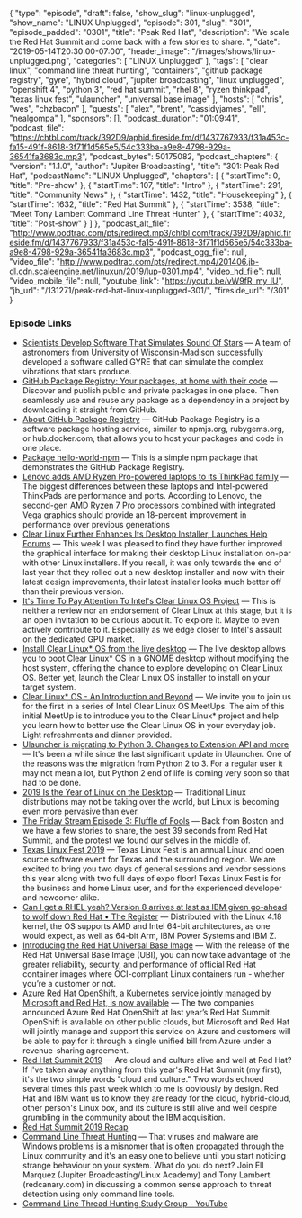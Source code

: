 {
  "type": "episode",
  "draft": false,
  "show_slug": "linux-unplugged",
  "show_name": "LINUX Unplugged",
  "episode": 301,
  "slug": "301",
  "episode_padded": "0301",
  "title": "Peak Red Hat",
  "description": "We scale the Red Hat Summit and come back with a few stories to share. ",
  "date": "2019-05-14T20:30:00-07:00",
  "header_image": "/images/shows/linux-unplugged.png",
  "categories": [
    "LINUX Unplugged"
  ],
  "tags": [
    "clear linux",
    "command line threat hunting",
    "containers",
    "github package registry",
    "gyre",
    "hybrid cloud",
    "jupiter broadcasting",
    "linux unplugged",
    "openshift 4",
    "python 3",
    "red hat summit",
    "rhel 8",
    "ryzen thinkpad",
    "texas linux fest",
    "ulauncher",
    "universal base image"
  ],
  "hosts": [
    "chris",
    "wes",
    "chzbacon"
  ],
  "guests": [
    "alex",
    "brent",
    "cassidyjames",
    "ell",
    "nealgompa"
  ],
  "sponsors": [],
  "podcast_duration": "01:09:41",
  "podcast_file": "https://chtbl.com/track/392D9/aphid.fireside.fm/d/1437767933/f31a453c-fa15-491f-8618-3f71f1d565e5/54c333ba-a9e8-4798-929a-36541fa3683c.mp3",
  "podcast_bytes": 50175082,
  "podcast_chapters": {
    "version": "1.1.0",
    "author": "Jupiter Broadcasting",
    "title": "301: Peak Red Hat",
    "podcastName": "LINUX Unplugged",
    "chapters": [
      {
        "startTime": 0,
        "title": "Pre-show"
      },
      {
        "startTime": 107,
        "title": "Intro"
      },
      {
        "startTime": 291,
        "title": "Community News"
      },
      {
        "startTime": 1432,
        "title": "Housekeeping"
      },
      {
        "startTime": 1632,
        "title": "Red Hat Summit"
      },
      {
        "startTime": 3538,
        "title": "Meet Tony Lambert Command Line Threat Hunter"
      },
      {
        "startTime": 4032,
        "title": "Post-show"
      }
    ]
  },
  "podcast_alt_file": "http://www.podtrac.com/pts/redirect.mp3/chtbl.com/track/392D9/aphid.fireside.fm/d/1437767933/f31a453c-fa15-491f-8618-3f71f1d565e5/54c333ba-a9e8-4798-929a-36541fa3683c.mp3",
  "podcast_ogg_file": null,
  "video_file": "http://www.podtrac.com/pts/redirect.mp4/201406.jb-dl.cdn.scaleengine.net/linuxun/2019/lup-0301.mp4",
  "video_hd_file": null,
  "video_mobile_file": null,
  "youtube_link": "https://youtu.be/vW9fR_my_lU",
  "jb_url": "/131271/peak-red-hat-linux-unplugged-301/",
  "fireside_url": "/301"
}


### Episode Links

  * [Scientists Develop Software That Simulates Sound Of Stars](https://www.techtimes.com/articles/242474/20190428/scientists-develop-software-that-simulates-sound-of-stars.htm "Scientists Develop Software That Simulates Sound Of Stars") — A team of astronomers from University of Wisconsin-Madison successfully developed a software called GYRE that can simulate the complex vibrations that stars produce.
  * [GitHub Package Registry: Your packages, at home with their code](https://github.com/features/package-registry "GitHub Package Registry: Your packages, at home with their code") — Discover and publish public and private packages in one place. Then seamlessly use and reuse any package as a dependency in a project by downloading it straight from GitHub. 
  * [About GitHub Package Registry](https://help.github.com/en/articles/about-github-package-registry "About GitHub Package Registry") — GitHub Package Registry is a software package hosting service, similar to npmjs.org, rubygems.org, or hub.docker.com, that allows you to host your packages and code in one place.
  * [Package hello-world-npm](https://github.com/Codertocat/hello-world-npm/packages/10696?version=1.0.1 "Package hello-world-npm") — This is a simple npm package that demonstrates the GitHub Package Registry. 
  * [Lenovo adds AMD Ryzen Pro-powered laptops to its ThinkPad family](https://arstechnica.com/gadgets/2019/05/lenovo-adds-amd-ryzen-pro-powered-laptops-to-its-thinkpad-family/ "Lenovo adds AMD Ryzen Pro-powered laptops to its ThinkPad family") — The biggest differences between these laptops and Intel-powered ThinkPads are performance and ports. According to Lenovo, the second-gen AMD Ryzen 7 Pro processors combined with integrated Vega graphics should provide an 18-percent improvement in performance over previous generations
  * [Clear Linux Further Enhances Its Desktop Installer, Launches Help Forums](https://www.phoronix.com/scan.php?page=news_item&px=Clear-Linux-Desktop-Installer-2 "Clear Linux Further Enhances Its Desktop Installer, Launches Help Forums") — This week I was pleased to find they have further improved the graphical interface for making their desktop Linux installation on-par with other Linux installers. If you recall, it was only towards the end of last year that they rolled out a new desktop installer and now with their latest design improvements, their latest installer looks much better off than their previous version. 
  * [It's Time To Pay Attention To Intel's Clear Linux OS Project](https://www.forbes.com/sites/jasonevangelho/2019/05/13/its-time-to-pay-attention-to-intels-clear-linux-os-project/#5004b8885c49 "It's Time To Pay Attention To Intel's Clear Linux OS Project") — This is neither a review nor an endorsement of Clear Linux at this stage, but it is an open invitation to be curious about it. To explore it. Maybe to even actively contribute to it. Especially as we edge closer to Intel's assault on the dedicated GPU market.
  * [Install Clear Linux* OS from the live desktop](https://clearlinux.org/documentation/clear-linux/get-started/bare-metal-install-desktop "Install Clear Linux* OS from the live desktop") — The live desktop allows you to boot Clear Linux* OS in a GNOME desktop without modifying the host system, offering the chance to explore developing on Clear Linux OS. Better yet, launch the Clear Linux OS installer to install on your target system.
  * [Clear Linux* OS - An Introduction and Beyond](https://clearlinux.org/news-blogs/clear-linux-os-introduction-and-beyond "Clear Linux* OS - An Introduction and Beyond") — We invite you to join us for the first in a series of Intel Clear Linux OS MeetUps. The aim of this initial MeetUp is to introduce you to the Clear Linux* project and help you learn how to better use the Clear Linux OS in your everyday job. Light refreshments and dinner provided.
  * [Ulauncher is migrating to Python 3. Changes to Extension API and more](https://mailchi.mp/fbb4b54c426a/ulauncher-is-migrating-to-python-3-changes-to-extension-api-and-more "Ulauncher is migrating to Python 3. Changes to Extension API and more") — It's been a while since the last significant update in Ulauncher. One of the reasons was the migration from Python 2 to 3. For a regular user it may not mean a lot, but Python 2 end of life is coming very soon so that had to be done.
  * [2019 Is the Year of Linux on the Desktop](https://www.howtogeek.com/414036/2019-is-the-year-of-linux-on-the-desktop/ "2019 Is the Year of Linux on the Desktop") — Traditional Linux distributions may not be taking over the world, but Linux is becoming even more pervasive than ever.
  * [The Friday Stream Episode 3: Fluffle of Fools](https://fridaystream.com/3 "The Friday Stream Episode 3: Fluffle of Fools") — Back from Boston and we have a few stories to share, the best 39 seconds from Red Hat Summit, and the protest we found our selves in the middle of. 
  * [Texas Linux Fest 2019](https://2019.texaslinuxfest.org/ "Texas Linux Fest 2019") — Texas Linux Fest is an annual Linux and open source software event for Texas and the surrounding region. We are excited to bring you two days of general sessions and vendor sessions this year along with two full days of expo floor! Texas Linux Fest is for the business and home Linux user, and for the experienced developer and newcomer alike.
  * [Can I get a RHEL yeah? Version 8 arrives at last as IBM given go-ahead to wolf down Red Hat • The Register](https://www.theregister.co.uk/2019/05/07/red_hat_enterprise_linux_8/ "Can I get a RHEL yeah? Version 8 arrives at last as IBM given go-ahead to wolf down Red Hat • The Register") — Distributed with the Linux 4.18 kernel, the OS supports AMD and Intel 64-bit architectures, as one would expect, as well as 64-bit Arm, IBM Power Systems and IBM Z.
  * [Introducing the Red Hat Universal Base Image](https://www.redhat.com/en/blog/introducing-red-hat-universal-base-image "Introducing the Red Hat Universal Base Image") — With the release of the Red Hat Universal Base Image (UBI), you can now take advantage of the greater reliability, security, and performance of official Red Hat container images where OCI-compliant Linux containers run - whether you’re a customer or not. 
  * [Azure Red Hat OpenShift, a Kubernetes service jointly managed by Microsoft and Red Hat, is now available](https://www.geekwire.com/2019/azure-red-hat-openshift-kubernetes-service-jointly-managed-microsoft-red-hat-now-available/ "Azure Red Hat OpenShift, a Kubernetes service jointly managed by Microsoft and Red Hat, is now available") — The two companies announced Azure Red Hat OpenShift at last year’s Red Hat Summit. OpenShift is available on other public clouds, but Microsoft and Red Hat will jointly manage and support this service on Azure and customers will be able to pay for it through a single unified bill from Azure under a revenue-sharing agreement.
  * [Red Hat Summit 2019](https://linuxunplugged.com/articles/red-hat-summit-2019 "Red Hat Summit 2019") — Are cloud and culture alive and well at Red Hat? If I've taken away anything from this year's Red Hat Summit (my first), it's the two simple words "cloud and culture." Two words echoed several times this past week which to me is obviously by design. Red Hat and IBM want us to know they are ready for the cloud, hybrid-cloud, other person's Linux box, and its culture is still alive and well despite grumbling in the community about the IBM acquisition.
  * [Red Hat Summit 2019 Recap](https://www.youtube.com/watch?v=hxGTGWwLTio&feature=youtu.be "Red Hat Summit 2019 Recap")
  * [Command Line Threat Hunting](https://www.meetup.com/jupiterbroadcasting/events/260707829/ "Command Line Threat Hunting") — That viruses and malware are Windows problems is a misnomer that is often propagated through the Linux community and it's an easy one to believe until you start noticing strange behaviour on your system. What do you do next? Join Ell Marquez (Jupiter Broadcasting/Linux Academy) and Tony Lambert (redcanary.com) in discussing a common sense approach to threat detection using only command line tools. 
  * [Command Line Thread Hunting Study Group - YouTube](https://www.youtube.com/watch?v=jy9SAUHEWdU "Command Line Thread Hunting Study Group - YouTube")


